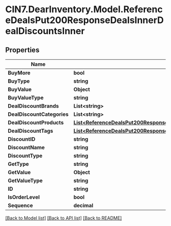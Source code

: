 # CIN7.DearInventory.Model.ReferenceDealsPut200ResponseDealsInnerDealDiscountsInner

## Properties

| Name                       | Type                                                                                                                                                                                      | Description | Notes |
| -------------------------- | ----------------------------------------------------------------------------------------------------------------------------------------------------------------------------------------- | ----------- | ----- |
| **BuyMore**                | **bool**                                                                                                                                                                                  |             |
| **BuyType**                | **string**                                                                                                                                                                                |             |
| **BuyValue**               | **Object**                                                                                                                                                                                |             |
| **BuyValueType**           | **string**                                                                                                                                                                                |             |
| **DealDiscountBrands**     | **List&lt;string&gt;**                                                                                                                                                                    |             |
| **DealDiscountCategories** | **List&lt;string&gt;**                                                                                                                                                                    |             |
| **DealDiscountProducts**   | [**List&lt;ReferenceDealsPut200ResponseDealsInnerDealDiscountsInnerDealDiscountProductsInner&gt;**](ReferenceDealsPut200ResponseDealsInnerDealDiscountsInnerDealDiscountProductsInner.md) |             |
| **DealDiscountTags**       | [**List&lt;ReferenceDealsPut200ResponseDealsInnerDealDiscountsInnerDealDiscountTagsInner&gt;**](ReferenceDealsPut200ResponseDealsInnerDealDiscountsInnerDealDiscountTagsInner.md)         |             |
| **DiscountID**             | **string**                                                                                                                                                                                |             |
| **DiscountName**           | **string**                                                                                                                                                                                |             |
| **DiscountType**           | **string**                                                                                                                                                                                |             |
| **GetType**                | **string**                                                                                                                                                                                |             |
| **GetValue**               | **Object**                                                                                                                                                                                |             |
| **GetValueType**           | **string**                                                                                                                                                                                |             |
| **ID**                     | **string**                                                                                                                                                                                |             |
| **IsOrderLevel**           | **bool**                                                                                                                                                                                  |             |
| **Sequence**               | **decimal**                                                                                                                                                                               |             |

[[Back to Model list]](../README.md#documentation-for-models) [[Back to API list]](../README.md#documentation-for-api-endpoints) [[Back to README]](../README.md)
